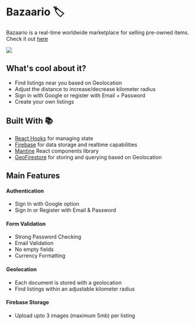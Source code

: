 # Bazaario 🏷️
Bazaario is a real-time worldwide marketplace for selling pre-owned items. Check it out [here](https://bazaario-1467c.firebaseapp.com/)

![](https://github.com/faraazm/Bazaario/blob/main/images/main.gif)

## What's cool about it?
* Find listings near you based on Geolocation
* Adjust the distance to increase/decrease kilometer radius
* Sign in with Google or register with Email + Password
* Create your own listings

## Built With 📚
* [React Hooks](https://reactjs.org/docs/hooks-intro.html) for managing state
* [Firebase](https://firebase.google.com/) for data storage and realtime capabilities
* [Mantine](https://mantine.dev/) React components library
* [GeoFirestore](https://www.npmjs.com/package/geofirestore) for storing and querying based on Geolocation

## Main Features
#### Authentication
  * Sign In with Google option
  * Sign In or Register with Email & Password
#### Form Validation
* Strong Password Checking
* Email Validation
* No empty fields
* Currency Formatting
#### Geolocation
* Each document is stored with a geolocation
* Find listings within an adjustable kilometer radius
#### Firebase Storage
* Upload upto 3 images (maximum 5mb) per listing
